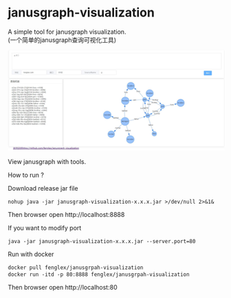 # janusgraph-visualization
A simple tool for janusgraph visualization.  
(一个简单的janusgraph查询可视化工具)

![Alt text](img/0-2.jpg)

View janusgraph with tools.

How to run ?

Download release jar file
```$xslt
nohup java -jar janusgraph-visualization-x.x.x.jar >/dev/null 2>&1&
```

Then browser open http://localhost:8888

If you want to modify port
```$xslt
java -jar janusgraph-visualization-x.x.x.jar --server.port=80
```
Run with docker 
```aidl
docker pull fenglex/janusgrpah-visualization
docker run -itd -p 80:8888 fenglex/janusgrpah-visualization
```
Then browser open http://localhost:80

